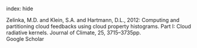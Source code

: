 index: hide

<div class="Citation">

  <div class="Citation-body">
    <div class="Citation-text">Zelinka, M.D. and Klein, S.A. and Hartmann, D.L., 2012: Computing and partitioning cloud feedbacks using cloud property histograms. Part I: Cloud radiative kernels. <span class="Article-journal">Journal of Climate, </span><span class="Article-volume">25, </span>3715–3735pp.</div>
    <div class="Citation-links">
      <div class="CitationLink" data-href="https://scholar.google.com/scholar?q=Computing+and+partitioning+cloud+feedbacks+using+cloud+property+histograms.+Part+I%3A+Cloud+radiative+kernels">
        <div class="CitationLink-icon CitationLink-Scholar"></div>
        <div class="CitationLink-text">Google Scholar</div>
      </div>
    </div>
  </div>
</div>


<div class="Citation-copy">

</div>